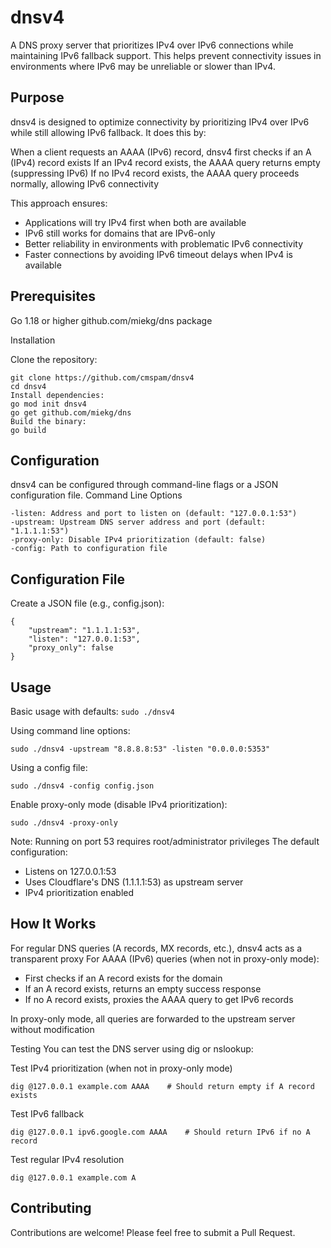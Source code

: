 # dnsv4
A DNS proxy server that prioritizes IPv4 over IPv6 connections while maintaining IPv6 fallback support. This helps prevent connectivity issues in environments where IPv6 may be unreliable or slower than IPv4.

## Purpose
dnsv4 is designed to optimize connectivity by prioritizing IPv4 over IPv6 while still allowing IPv6 fallback. It does this by:

When a client requests an AAAA (IPv6) record, dnsv4 first checks if an A (IPv4) record exists
If an IPv4 record exists, the AAAA query returns empty (suppressing IPv6)
If no IPv4 record exists, the AAAA query proceeds normally, allowing IPv6 connectivity

This approach ensures:

- Applications will try IPv4 first when both are available
- IPv6 still works for domains that are IPv6-only
- Better reliability in environments with problematic IPv6 connectivity
- Faster connections by avoiding IPv6 timeout delays when IPv4 is available

## Prerequisites

Go 1.18 or higher
github.com/miekg/dns package

Installation

Clone the repository:
```
git clone https://github.com/cmspam/dnsv4
cd dnsv4
Install dependencies:
go mod init dnsv4
go get github.com/miekg/dns
Build the binary:
go build
```

## Configuration
dnsv4 can be configured through command-line flags or a JSON configuration file.
Command Line Options
```
-listen: Address and port to listen on (default: "127.0.0.1:53")
-upstream: Upstream DNS server address and port (default: "1.1.1.1:53")
-proxy-only: Disable IPv4 prioritization (default: false)
-config: Path to configuration file
```

## Configuration File
Create a JSON file (e.g., config.json):
```
{
    "upstream": "1.1.1.1:53",
    "listen": "127.0.0.1:53",
    "proxy_only": false
}
```
## Usage

Basic usage with defaults:
``` sudo ./dnsv4 ```

Using command line options:

``` sudo ./dnsv4 -upstream "8.8.8.8:53" -listen "0.0.0.0:5353" ```

Using a config file:

``` sudo ./dnsv4 -config config.json ```

Enable proxy-only mode (disable IPv4 prioritization):

``` sudo ./dnsv4 -proxy-only ```

Note: Running on port 53 requires root/administrator privileges
The default configuration:

- Listens on 127.0.0.1:53
- Uses Cloudflare's DNS (1.1.1.1:53) as upstream server
- IPv4 prioritization enabled

## How It Works

For regular DNS queries (A records, MX records, etc.), dnsv4 acts as a transparent proxy
For AAAA (IPv6) queries (when not in proxy-only mode):

- First checks if an A record exists for the domain
- If an A record exists, returns an empty success response
- If no A record exists, proxies the AAAA query to get IPv6 records


In proxy-only mode, all queries are forwarded to the upstream server without modification

Testing
You can test the DNS server using dig or nslookup:

Test IPv4 prioritization (when not in proxy-only mode)

``` dig @127.0.0.1 example.com AAAA    # Should return empty if A record exists ```

Test IPv6 fallback

``` dig @127.0.0.1 ipv6.google.com AAAA    # Should return IPv6 if no A record ```

Test regular IPv4 resolution

``` dig @127.0.0.1 example.com A ```

## Contributing
Contributions are welcome! Please feel free to submit a Pull Request.
